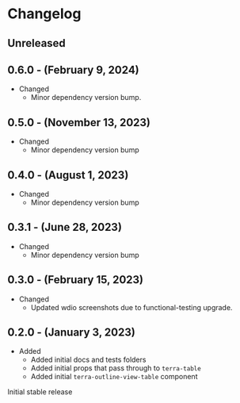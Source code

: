 # Changelog

## Unreleased

## 0.6.0 - (February 9, 2024)

* Changed
  * Minor dependency version bump.

## 0.5.0 - (November 13, 2023)

* Changed
  * Minor dependency version bump

## 0.4.0 - (August 1, 2023)

* Changed
  * Minor dependency version bump

## 0.3.1 - (June 28, 2023)

* Changed
  * Minor dependency version bump

## 0.3.0 - (February 15, 2023)

* Changed
  * Updated wdio screenshots due to functional-testing upgrade.

## 0.2.0 - (January 3, 2023)

* Added
  * Added initial docs and tests folders
  * Added initial props that pass through to `terra-table`
  * Added initial `terra-outline-view-table` component

Initial stable release
